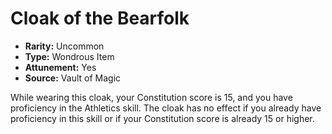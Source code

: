 # Cloak of the Bearfolk

- **Rarity:** Uncommon
- **Type:** Wondrous Item
- **Attunement:** Yes
- **Source:** Vault of Magic

While wearing this cloak, your Constitution score is 15, and you have proficiency in the Athletics skill. The cloak has no effect if you already have proficiency in this skill or if your Constitution score is already 15 or higher.

